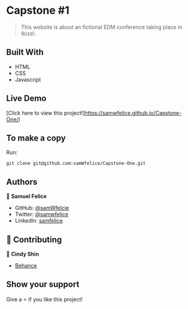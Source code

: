 # Capstone #1

> This website is about an fictional EDM conference taking place in Ibiza!.


## Built With

- HTML
- CSS
- Javascript

## Live Demo

[Click here to view this project!]https://samwfelice.github.io/Capstone-One/)

## To make a copy

Run:
```
git clone git@github.com:samWfelice/Capstone-One.git
```

## Authors

👤 **Samuel Felice**

- GitHub: [@samWfelcie](https://github.com/samWfelice)
- Twitter: [@samwfelice](https://twitter.com/samwfelice)
- LinkedIn: [samfelice](https://www.linkedin.com/in/samfelice)

## 🤝 Contributing

👤 **Cindy Shin**

- [Behance](https://www.behance.net/adagio07)

## Show your support

Give a ⭐️ if you like this project!